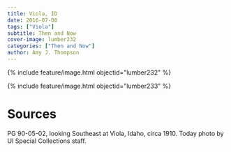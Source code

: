 ```yaml
---
title: Viola, ID
date: 2016-07-08
tags: ["Viola"]
subtitle: Then and Now
cover-image: lumber232
categories: ["Then and Now"]
author: Amy J. Thompson
---
```



{% include feature/image.html objectid="lumber232" %}

{% include feature/image.html objectid="lumber233" %}

# Sources

PG 90-05-02, looking Southeast at Viola, Idaho, circa 1910. Today photo by UI Special Collections staff.